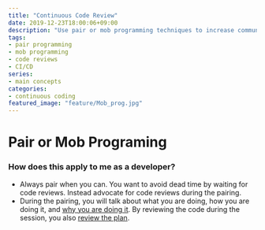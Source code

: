 ```yaml
---
title: "Continuous Code Review"
date: 2019-12-23T18:00:06+09:00
description: "Use pair or mob programming techniques to increase communication and continuously review the code."
tags:
- pair programming
- mob programming
- code reviews
- CI/CD
series:
- main concepts
categories:
- continuous coding
featured_image: "feature/Mob_prog.jpg"
---
```


# Pair or Mob Programing



### How does this apply to me as a developer?

- Always pair when you can. You want to avoid dead time by waiting for code reviews. Instead advocate for code reviews during the pairing.
- During the pairing, you will talk about what you are doing, how you are doing it, and [why you are doing it](/posts/2_continuous-planning). By reviewing the code during the session, you also [review the plan](/posts/3_continuous-certification).
